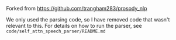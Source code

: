 Forked from https://github.com/trangham283/prosody_nlp 

We only used the parsing code, so I have removed code that wasn't relevant to this. For details on how to run the parser, see `code/self_attn_speech_parser/README.md`
